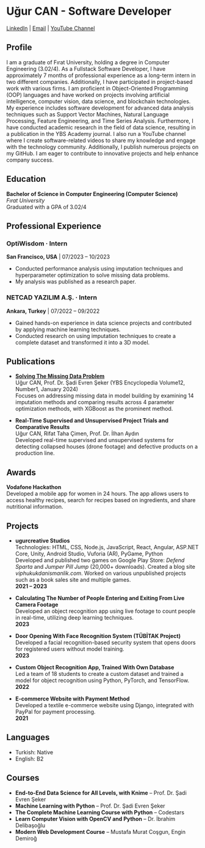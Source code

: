 # Uğur CAN - Software Developer

[LinkedIn](https://linkedin.com/in/u%C4%9Fur-can-a1a72a209) | [Email](mailto:ugurcanmail@yandex.com) | [YouTube Channel](https://www.youtube.com/@ugurcan5433)

## Profile
I am a graduate of Fırat University, holding a degree in Computer Engineering (3.02/4). As a Fullstack Software Developer, I have approximately 7 months of professional experience as a long-term intern in two different companies. Additionally, I have participated in project-based work with various firms. I am proficient in Object-Oriented Programming (OOP) languages and have worked on projects involving artificial intelligence, computer vision, data science, and blockchain technologies. My experience includes software development for advanced data analysis techniques such as Support Vector Machines, Natural Language Processing, Feature Engineering, and Time Series Analysis. Furthermore, I have conducted academic research in the field of data science, resulting in a publication in the YBS Academy journal. I also run a YouTube channel where I create software-related videos to share my knowledge and engage with the technology community. Additionally, I publish numerous projects on my GitHub. I am eager to contribute to innovative projects and help enhance company success.

## Education

**Bachelor of Science in Computer Engineering (Computer Science)**  
*Fırat University*  
Graduated with a GPA of 3.02/4

## Professional Experience

### OptiWisdom · Intern  
**San Francisco, USA** | 07/2023 – 10/2023  
- Conducted performance analysis using imputation techniques and hyperparameter optimization to solve missing data problems.  
- My analysis was published as a research paper.  

### NETCAD YAZILIM A.Ş. · Intern  
**Ankara, Turkey** | 07/2022 – 09/2022  
- Gained hands-on experience in data science projects and contributed by applying machine learning techniques.  
- Conducted research on using imputation techniques to create a complete dataset and transformed it into a 3D model.

## Publications

- **[Solving The Missing Data Problem](https://ybsansiklopedi.com/wp-content/uploads/2023/10/Eksik-Veri-Problemi-1.pdf)**  
  Uğur CAN, Prof. Dr. Şadi Evren Şeker (YBS Encyclopedia Volume12, Number1, January 2024)  
  Focuses on addressing missing data in model building by examining 14 imputation methods and comparing results across 4 parameter optimization methods, with XGBoost as the prominent method.

- **Real-Time Supervised and Unsupervised Project Trials and Comparative Results**  
  Uğur CAN, Rifat Taha Çimen, Prof. Dr. İlhan Aydın  
  Developed real-time supervised and unsupervised systems for detecting collapsed houses (drone footage) and defective products on a production line.

## Awards

**Vodafone Hackathon**  
Developed a mobile app for women in 24 hours. The app allows users to access healthy recipes, search for recipes based on ingredients, and share nutritional information.

## Projects

- **ugurcreative Studios**  
  Technologies: HTML, CSS, Node.js, JavaScript, React, Angular, ASP.NET Core, Unity, Android Studio, Vuforia (AR), PyGame, Python  
  Developed and published two games on Google Play Store: *Defend Sparta* and *Jumper Pill Jump* (20,000+ downloads). Created a blog site *viphukukdanismanlik.com*. Worked on various unpublished projects such as a book sales site and multiple games.  
  **2021 – 2023**

- **Calculating The Number of People Entering and Exiting From Live Camera Footage**  
  Developed an object recognition app using live footage to count people in real-time, utilizing deep learning techniques.  
  **2023**

- **Door Opening With Face Recognition System (TÜBİTAK Project)**  
  Developed a facial recognition-based security system that opens doors for registered users without model training.  
  **2023**

- **Custom Object Recognition App, Trained With Own Database**  
  Led a team of 18 students to create a custom dataset and trained a model for object recognition using Python, PyTorch, and TensorFlow.  
  **2022**

- **E-commerce Website with Payment Method**  
  Developed a textile e-commerce website using Django, integrated with PayPal for payment processing.  
  **2021**

## Languages

- Turkish: Native  
- English: B2

## Courses

- **End-to-End Data Science for All Levels, with Knime** – Prof. Dr. Şadi Evren Şeker  
- **Machine Learning with Python** – Prof. Dr. Şadi Evren Şeker  
- **The Complete Machine Learning Course with Python** – Codestars  
- **Learn Computer Vision with OpenCV and Python** – Dr. İbrahim Delibaşoğlu  
- **Modern Web Development Course** – Mustafa Murat Coşgun, Engin Demiroğ
